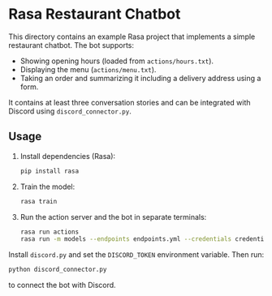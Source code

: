 # Rasa Restaurant Chatbot

This directory contains an example Rasa project that implements a simple restaurant chatbot. The bot supports:

- Showing opening hours (loaded from `actions/hours.txt`).
- Displaying the menu (`actions/menu.txt`).
- Taking an order and summarizing it including a delivery address using a form.

It contains at least three conversation stories and can be integrated with Discord using `discord_connector.py`.

## Usage

1. Install dependencies (Rasa):
   ```bash
   pip install rasa
   ```
2. Train the model:
   ```bash
   rasa train
   ```
3. Run the action server and the bot in separate terminals:
   ```bash
   rasa run actions
   rasa run -m models --endpoints endpoints.yml --credentials credentials.yml
   ```

Install `discord.py` and set the `DISCORD_TOKEN` environment variable. Then run:
```bash
python discord_connector.py
```
to connect the bot with Discord.
